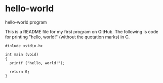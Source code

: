 # hello-world
hello-world program

This is a README file for my first program on GitHub. The following is code for printing "hello, world!" (without the quotation marks) in C.

    #inlude <stdio.h>

    int main (void)
    {
      printf ("hello, world!");

      return 0;
    }
